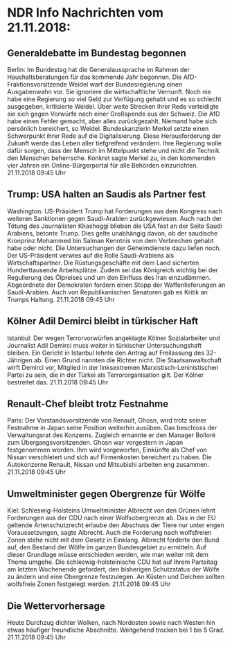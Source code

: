 # NDR Info Nachrichten vom 21.11.2018:


## Generaldebatte im Bundestag begonnen
Berlin: Im Bundestag hat die Generalaussprache im Rahmen der Haushaltsberatungen für das kommende Jahr begonnen. Die AfD-Fraktionsvorsitzende Weidel warf der Bundesregierung einen Ausgabenwahn vor. Sie ignoriere die wirtschaftliche Vernunft. Noch nie habe eine Regierung so viel Geld zur Verfügung gehabt und es so schlecht ausgegeben, kritisierte Weidel. Über weite Strecken ihrer Rede verteidigte sie sich gegen Vorwürfe nach einer Großspende aus der Schweiz. Die AfD habe einen Fehler gemacht, aber alles zurückgezahlt. Niemand habe sich persönlich bereichert, so Weidel. Bundeskanzlerin Merkel setzte einen Schwerpunkt ihrer Rede auf die Digitalisierung. Diese Herausforderung der Zukunft werde das Leben aller tiefgreifend verändern. Ihre Regierung wolle dafür sorgen, dass der Mensch im Mittelpunkt stehe und nicht die Technik den Menschen beherrsche. Konkret sagte Merkel zu, in den kommenden vier Jahren ein Online-Bürgerportal für alle Behörden einzurichten. 21.11.2018 09:45 Uhr 

## Trump: USA halten an Saudis als Partner fest
Washington:	US-Präsident Trump hat Forderungen aus dem Kongress nach weiteren Sanktionen gegen Saudi-Arabien zurückgewiesen. Auch nach der Tötung des Journalisten Khashoggi blieben die USA fest an der Seite Saudi Arabiens, betonte Trump. Dies gelte unabhängig davon, ob der saudische Kronprinz Mohammed bin Salman Kenntnis von dem Verbrechen gehabt habe oder nicht. Die Untersuchungen der Geheimdienste dazu liefen noch. Der US-Präsident verwies auf die Rolle Saudi-Arabiens als Wirtschaftspartner. Die Rüstungsgeschäfte mit dem Land sicherten Hunderttausende Arbeitsplätze. Zudem sei das Königreich wichtig bei der Regulierung des Ölpreises und um den Einfluss des Iran einzudämmen. Abgeordnete der Demokraten fordern einen Stopp der Waffenlieferungen an Saudi-Arabien. Auch von Republikanischen Senatoren gab es Kritik an Trumps Haltung. 21.11.2018 09:45 Uhr 

## Kölner Adil Demirci bleibt in türkischer Haft
Istanbul: Der wegen Terrorvorwürfen angeklagte Kölner Sozialarbeiter und Journalist Adil Demirci muss weiter in türkischer Untersuchungshaft bleiben. Ein Gericht in Istanbul lehnte den Antrag auf Freilassung des 32-Jährigen ab. Einen Grund nannten die Richter nicht. Die Staatsanwaltschaft wirft Demirci vor, Mitglied in der linksextremen Marxistisch-Leninistischen Partei zu sein, die in der Türkei als Terrororganisation gilt. Der Kölner bestreitet das. 21.11.2018 09:45 Uhr 

## Renault-Chef bleibt trotz Festnahme
Paris:	Der Vorstandsvorsitzende von Renault, Ghosn, wird trotz seiner Festnahme in Japan seine Position weiterhin ausüben. Das beschloss der Verwaltungsrat des Konzerns. Zugleich ernannte er den Manager Bolloré zum Übergangsvorsitzenden. Ghosn war vorgestern in Japan festgenommen worden. Ihm wird vorgeworfen, Einkünfte als Chef von Nissan verschleiert und sich auf Firmenkosten bereichert zu haben. Die Autokonzerne Renault, Nissan und Mitsubishi arbeiten eng zusammen. 21.11.2018 09:45 Uhr 

## Umweltminister gegen Obergrenze für Wölfe
Kiel:	Schleswig-Holsteins Umweltminister Albrecht von den Grünen lehnt Forderungen aus der CDU nach einer Wolfsobergrenze ab. Das in der EU geltende Artenschutzrecht erlaube den Abschuss der Tiere nur unter engen Voraussetzungen, sagte Albrecht. Auch die Forderung nach wolfsfreien Zonen stehe nicht mit dem Gesetz in Einklang. Albrecht forderte den Bund auf, den Bestand der Wölfe im ganzen Bundesgebiet zu ermitteln. Auf dieser Grundlage müsse entschieden werden, wie man weiter mit dem Thema umgehe. Die schleswig-holsteinische CDU hat auf ihrem Parteitag am letzten Wochenende gefordert, den bisherigen Schutzstatus der Wölfe zu ändern und eine Obergrenze festzulegen. An Küsten und Deichen sollten wolfsfreie Zonen festgelegt werden. 21.11.2018 09:45 Uhr 

## Die Wettervorhersage
Heute Durchzug dichter Wolken, nach Nordosten sowie nach Westen hin etwas häufiger freundliche Abschnitte. Weitgehend trocken bei 1 bis 5 Grad. 21.11.2018 09:45 Uhr 
